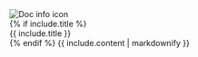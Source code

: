 <div class="info-banner">
    <img src="https://img.thingsboard.io/doc-info-icon.svg" alt="Doc info icon">
    <div>
      {% if include.title %}
      <div class="info-title">{{ include.title }}</div>
      {% endif %}
      {{ include.content | markdownify }}
    </div>
</div>
